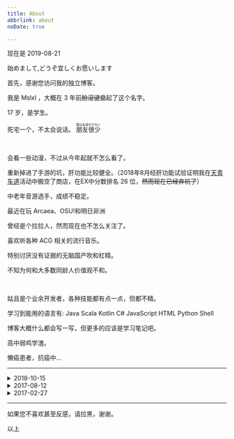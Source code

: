 ```yaml
---
title: About
abbrlink: about
noDate: true

---
```


现在是 2019-08-21

始めまして,どうぞ宜しくお愿いします

首先，感谢您访问我的独立博客。

我是 Mslxl ，大概在 3 年前~~脸滚键盘~~起了这个名字。

17 岁，是学生。

死宅一个，不太会说话。
<ruby>
朋友很少
<rt>僕は友達が少ない </rt>
</ruby>

<br/>

会看一些动漫，不过从今年起就不怎么看了。

重新掉进了手游的坑，肝功能比较健全。（2018年8月经肝功能试验证明我在[天青车道](https://game.bilibili.com/blhx/)活动中搬空了商店，在EX中分数排名 26 位，~~然而现在已经弃坑了~~）

中老年音游选手，成绩不稳定。

最近在玩 Arcaea、OSU!和明日非洲

曾经是个拉拉人，然而现在也不怎么关注了。

喜欢听各种 ACG 相关的流行音乐。

特别讨厌没有证据的无脑国产吹和杠精。

不知为何和大多数同龄人价值观不和。

<br/>

姑且是个业余开发者，各种技能都有点一点，但都不精。

学习到能用的语言有: Java Scala Kotlin C# JavaScript HTML Python Shell

博客大概什么都会写一写，但更多的应该是学习笔记吧。

高中弱鸡学渣。

懒癌患者，抗癌中...

<hr/>

<details>
<summary>2018-10-15</summary>

您现在所看到的，是 2018 年 10 月 15 日的我。

男的，高中生。

会看一些动画，日常、战争、少女之类的东西，比较反感基腐以及剑三之类的东西。

大概算是半个军盲？

喜欢听各种 ACG 相关的流行音乐。

姑且算个业余开发者。

什么都不会，被各种人吊打。

话很少，喜欢隔着屏幕看别人交流，冒泡是不可能的。

日语慢速学习ing。

如果我的文章能帮到你，那是我极大的荣幸。

</details>

<details>
<summary>2017-08-12</summary>

您现在所看到的，是 2017 年 8 月 12 日的我。

男的，初中生。

会看一些动画，日常、百合、战争、少女和泪目向之类的东西，比较反感基腐、古风以及剑三之类的东西。

大概算是半个军盲？

已经退出了手游的大坑，玩不到五分钟就会卸载删除的人。

喜欢听各种 ACG 相关的流行音乐。

一个辣鸡业余开发者，Kotlin 粉。

</details>

<details>
<summary>2017-02-27</summary>

## 关于网站

这就是某人闲来没事建的网站，可能会偶尔写点

## 自我介绍

个人的话只是一个初中生,因为中考的原因可能不常写。

写的一手垃圾 JavaScript、Kotlin、Java、C#、C艹

就是不会数据库语言

音美死早

总之就是一个沉迷学习~~军国主义黄赌毒~~、~~国产寨游~~、~~必蓝航线~~而没时间写内容却爱好编程的一个学生的博客

~~可能会偶尔发发牢骚或者学习有关的试题~~

![我好菜啊.jpg](assets/img/expression-pack/我好菜啊.jpg)

</details>
<hr/>

如果您不喜欢甚至反感，请拉黑，谢谢。

以上